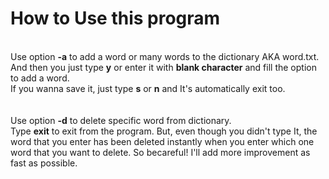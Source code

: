 <h1>How to Use this program</h1><br>
Use option <b>-a</b> to add a word or many words to the dictionary AKA word.txt.<br>
And then you just type <b>y</b> or enter it with <b>blank character</b> and fill the option to add a word.<br>
If you wanna save it, just type <b>s</b> or <b>n</b> and It's automatically exit too.<br><br><br>
Use option <b>-d</b> to delete specific word from dictionary.<br>
Type <b>exit</b> to exit from the program. But, even though you didn't type It, the word that you enter has been deleted instantly when you enter which one word that you want to delete. So becareful! I'll add more improvement as fast as possible.
